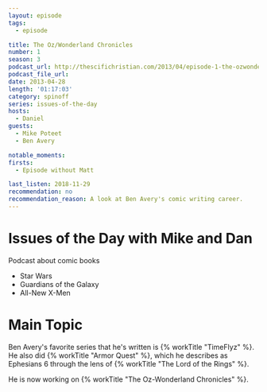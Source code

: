 ```yaml
---
layout: episode
tags:
  - episode

title: The Oz/Wonderland Chronicles
number: 1
season: 3
podcast_url: http://thescifichristian.com/2013/04/episode-1-the-ozwonderland-chronicles/
podcast_file_url: 
date: 2013-04-28
length: '01:17:03'
category: spinoff
series: issues-of-the-day
hosts:
  - Daniel
guests:
  - Mike Poteet
  - Ben Avery 

notable_moments:
firsts:
  - Episode without Matt

last_listen: 2018-11-29
recommendation: no
recommendation_reason: A look at Ben Avery's comic writing career.
---
```

# Issues of the Day with Mike and Dan
Podcast about comic books

- Star Wars
- Guardians of the Galaxy
- All-New X-Men



# Main Topic
Ben Avery's favorite series that he's written is {% workTitle "TimeFlyz" %}. He also did {% workTitle "Armor Quest" %}, which he describes as Ephesians 6 through the lens of {% workTitle "The Lord of the Rings" %}.

He is now working on {% workTitle "The Oz-Wonderland Chronicles" %}.
